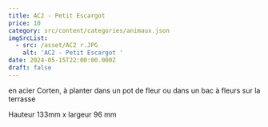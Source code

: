 ```yaml
---
title: AC2 - Petit Escargot
price: 10
category: src/content/categories/animaux.json
imgSrcList:
  - src: /asset/AC2 r.JPG
    alt: 'AC2 - Petit Escargot '
date: 2024-05-15T22:00:00.000Z
draft: false
---
```


en acier Corten, à planter dans un pot de fleur ou dans un bac à fleurs sur la terrasse

Hauteur 133mm x largeur 96 mm
